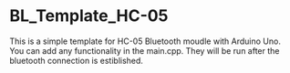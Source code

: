 # BL_Template_HC-05
This is a simple template for HC-05 Bluetooth moudle with Arduino Uno. You can add any functionality in the main.cpp. They will be run after the bluetooth connection is estiblished.
